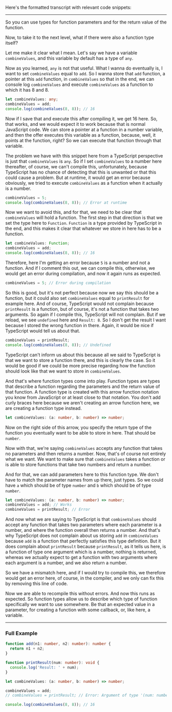 Here's the formatted transcript with relevant code snippets:

---

So you can use types for function parameters and for the return value of the function.

Now, to take it to the next level, what if there were also a function type itself?

Let me make it clear what I mean. Let's say we have a variable `combineValues`, and this variable by default has a type of `any`. 

Now as you learned, `any` is not that useful. What I wanna do eventually is, I want to set `combineValues` equal to `add`. So I wanna store that `add` function, a pointer at this `add` function, in `combineValues` so that in the end, we can console log `combineValues` and execute `combineValues` as a function to which it has 8 and 8.

```typescript
let combineValues: any;
combineValues = add;
console.log(combineValues(8, 8)); // 16
```

Now if I save that and execute this after compiling it, we get 16 here. So, that works, and we would expect it to work because that is normal JavaScript code. We can store a pointer at a function in a number variable, and then the offer executes this variable as a function, because, well, it points at the function, right? So we can execute that function through that variable.

The problem we have with this snippet here from a TypeScript perspective is just that `combineValues` is `any`. So if I set `combineValues` to a number here thereafter, of course, we can't compile this, unfortunately, because TypeScript has no chance of detecting that this is unwanted or that this could cause a problem. But at runtime, it would get an error because obviously, we tried to execute `combineValues` as a function when it actually is a number.

```typescript
combineValues = 5;
console.log(combineValues(8, 8)); // Error at runtime
```

Now we want to avoid this, and for that, we need to be clear that `combineValues` will hold a function. The first step in that direction is that we set the type here to `Function`. `Function` is a type provided by TypeScript in the end, and this makes it clear that whatever we store in here has to be a function.

```typescript
let combineValues: Function;
combineValues = add;
console.log(combineValues(8, 8)); // 16
```

Therefore, here I'm getting an error because `5` is a number and not a function. And if I comment this out, we can compile this, otherwise, we would get an error during compilation, and now it again runs as expected.

```typescript
combineValues = 5; // Error during compilation
```

So this is good, but it's not perfect because now we say this should be a function, but it could also set `combineValues` equal to `printResult` for example here. And of course, TypeScript would not complain because `printResult` is a function, but of course, it's not a function that takes two arguments. So again if I compile this, TypeScript will not complain. But if we reload, we see `undefined` here and `Result: 8`. So I don't get the result I want because I stored the wrong function in there. Again, it would be nice if TypeScript would tell us about that.

```typescript
combineValues = printResult;
console.log(combineValues(8, 8)); // Undefined
```

TypeScript can't inform us about this because all we said to TypeScript is that we want to store a function there, and this is clearly the case. So it would be good if we could be more precise regarding how the function should look like that we want to store in `combineValues`.

And that's where function types come into play. Function types are types that describe a function regarding the parameters and the return value of that function. A function type is created with this arrow function notation you know from JavaScript or at least close to that notation. You don't add curly braces here because we aren't creating an arrow function here, we are creating a function type instead.

```typescript
let combineValues: (a: number, b: number) => number;
```

Now on the right side of this arrow, you specify the return type of the function you eventually want to be able to store in here. That should be `number`.

Now with that, we're saying `combineValues` accepts any function that takes no parameters and then returns a number. Now, that's of course not entirely what we want. We want to make sure that `combineValues` takes a function or is able to store functions that take two numbers and return a number.

And for that, we can add parameters here to this function type. We don't have to match the parameter names from up there, just types. So we could have `a` which should be of type `number` and `b` which should be of type `number`.

```typescript
let combineValues: (a: number, b: number) => number;
combineValues = add; // Works
combineValues = printResult; // Error
```

And now what we are saying to TypeScript is that `combineValues` should accept any function that takes two parameters where each parameter is a number, and where the function overall then returns a number. And that's why TypeScript does not complain about us storing `add` in `combineValues` because `add` is a function that perfectly satisfies this type definition. But it does complain about `printResult` because `printResult`, as it tells us here, is a function of type one argument which is a number, nothing is returned, whereas we actually expect to get a function with two arguments where each argument is a number, and we also return a number.

So we have a mismatch here, and if I would try to compile this, we therefore would get an error here, of course, in the compiler, and we only can fix this by removing this line of code.

Now we are able to recompile this without errors. And now this runs as expected. So function types allow us to describe which type of function specifically we want to use somewhere. Be that an expected value in a parameter, for creating a function with some callback, or, like here, a variable.

---

### Full Example

```typescript
function add(n1: number, n2: number): number {
  return n1 + n2;
}

function printResult(num: number): void {
  console.log('Result: ' + num);
}

let combineValues: (a: number, b: number) => number;

combineValues = add;
// combineValues = printResult; // Error: Argument of type '(num: number) => void' is not assignable to parameter of type '(a: number, b: number) => number'.

console.log(combineValues(8, 8)); // 16
```
